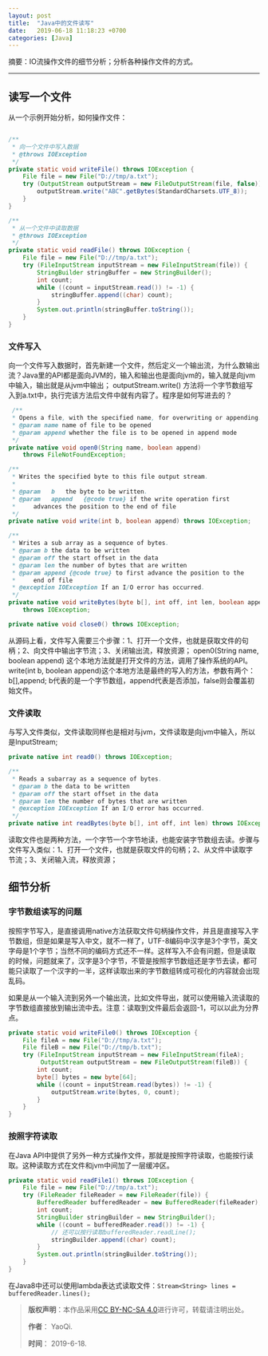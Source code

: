```yaml
---
layout: post
title:  "Java中的文件读写"
date:   2019-06-18 11:18:23 +0700
categories: [Java]
---
```


摘要：IO流操作文件的细节分析；分析各种操作文件的方式。

------

## 读写一个文件

从一个示例开始分析，如何操作文件：

``` java

/**
 * 向一个文件中写入数据
 * @throws IOException
 */
private static void writeFile() throws IOException {
    File file = new File("D://tmp/a.txt");
    try (OutputStream outputStream = new FileOutputStream(file, false)) {
        outputStream.write("ABC".getBytes(StandardCharsets.UTF_8));
    }
}

/**
 * 从一个文件中读取数据
 * @throws IOException
 */
private static void readFile() throws IOException {
    File file = new File("D://tmp/a.txt");
    try (FileInputStream inputStream = new FileInputStream(file)) {
        StringBuilder stringBuffer = new StringBuilder();
        int count;
        while ((count = inputStream.read()) != -1) {
            stringBuffer.append((char) count);
        }
        System.out.println(stringBuffer.toString());
    }
}

```

### 文件写入

向一个文件写入数据时，首先新建一个文件，然后定义一个输出流，为什么数输出流？Java里的API都是面向JVM的，输入和输出也是面向jvm的，输入就是向jvm中输入，输出就是从jvm中输出；
outputStream.write() 方法将一个字节数组写入到a.txt中，执行完该方法后文件中就有内容了。程序是如何写进去的？

``` java
 /**
 * Opens a file, with the specified name, for overwriting or appending.
 * @param name name of file to be opened
 * @param append whether the file is to be opened in append mode
 */
private native void open0(String name, boolean append)
    throws FileNotFoundException;

/**
 * Writes the specified byte to this file output stream.
 *
 * @param   b   the byte to be written.
 * @param   append   {@code true} if the write operation first
 *     advances the position to the end of file
 */
private native void write(int b, boolean append) throws IOException;

/**
 * Writes a sub array as a sequence of bytes.
 * @param b the data to be written
 * @param off the start offset in the data
 * @param len the number of bytes that are written
 * @param append {@code true} to first advance the position to the
 *     end of file
 * @exception IOException If an I/O error has occurred.
 */
private native void writeBytes(byte b[], int off, int len, boolean append)
    throws IOException;

private native void close0() throws IOException;
```

从源码上看，文件写入需要三个步骤：1、打开一个文件，也就是获取文件的句柄；2、向文件中输出字节流；3、关闭输出流，释放资源；
open0(String name, boolean append) 这个本地方法就是打开文件的方法，调用了操作系统的API。
write(int b, boolean append)这个本地方法是最终的写入的方法，参数有两个：b[],append; b代表的是一个字节数组，append代表是否添加，false则会覆盖初始文件。

### 文件读取

与写入文件类似，文件读取同样也是相对与jvm，文件读取是向jvm中输入，所以是InputStream;

``` java
private native int read0() throws IOException;

/**
 * Reads a subarray as a sequence of bytes.
 * @param b the data to be written
 * @param off the start offset in the data
 * @param len the number of bytes that are written
 * @exception IOException If an I/O error has occurred.
 */
private native int readBytes(byte b[], int off, int len) throws IOException;
```

读取文件也是两种方法，一个字节一个字节地读，也能安装字节数组去读。步骤与文件写入类似：1、打开一个文件，也就是获取文件的句柄；2、从文件中读取字节流；3、关闭输入流，释放资源；

## 细节分析

### 字节数组读写的问题

按照字节写入，是直接调用native方法获取文件句柄操作文件，并且是直接写入字节数组，但是如果是写入中文，就不一样了，UTF-8编码中汉字是3个字节，英文字母是1个字节；当然不同的编码方式还不一样。这样写入不会有问题，但是读取的时候，问题就来了，汉字是3个字节，不管是按照字节数组还是字节去读，都可能只读取了一个汉字的一半，这样读取出来的字节数组转成可视化的内容就会出现乱码。

如果是从一个输入流到另外一个输出流，比如文件导出，就可以使用输入流读取的字节数组直接放到输出流中去。注意：读取到文件最后会返回-1，可以以此为分界点。

``` java
private static void writeFile0() throws IOException {
    File fileA = new File("D://tmp/a.txt");
    File fileB = new File("D://tmp/b.txt");
    try (FileInputStream inputStream = new FileInputStream(fileA);
         OutputStream outputStream = new FileOutputStream(fileB)) {
        int count;
        byte[] bytes = new byte[64];
        while ((count = inputStream.read(bytes)) != -1) {
            outputStream.write(bytes, 0, count);
        }
    }
}
```

### 按照字符读取

在Java API中提供了另外一种方式操作文件，那就是按照字符读取，也能按行读取。这种读取方式在文件和jvm中间加了一层缓冲区。

``` java
private static void readFile1() throws IOException {
    File file = new File("D://tmp/a.txt");
    try (FileReader fileReader = new FileReader(file)) {
        BufferedReader bufferedReader = new BufferedReader(fileReader);
        int count;
        StringBuilder stringBuilder = new StringBuilder();
        while ((count = bufferedReader.read()) != -1) {
            // 还可以按行读取bufferedReader.readLine();
            stringBuilder.append((char) count);
        }
        System.out.println(stringBuilder.toString());
    }
}
```

在Java8中还可以使用lambda表达式读取文件：```Stream<String> lines = bufferedReader.lines();```

>**版权声明**：本作品采用<a rel="license" href="http://creativecommons.org/licenses/by-nc-sa/4.0/">[CC BY-NC-SA 4.0](https://creativecommons.org/licenses/by-nc-sa/4.0/)进行许可，转载请注明出处。 
>
>**作者**： YaoQi.
>
>**时间**： 2019-6-18.
